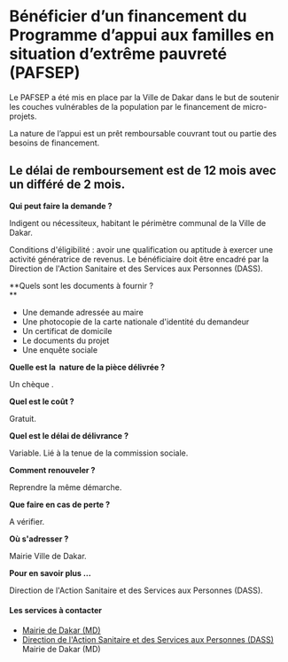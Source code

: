 # Bénéficier d’un financement du Programme d’appui aux familles en situation d’extrême pauvreté (PAFSEP)

Le PAFSEP a été mis en place par la Ville de Dakar dans le but de soutenir les couches vulnérables de la population par le financement de micro-projets.  
  
La nature de l’appui est un prêt remboursable couvrant tout ou partie des besoins de financement.  
  
Le délai de remboursement est de 12 mois avec un différé de 2 mois.
----------------------------------------------------------------------------------------------------------------------------------------------------------------------------------------------------------------------------------------------------------------------------------------------------------------------------------------

**Qui peut faire la demande ?**

Indigent ou nécessiteux, habitant le périmètre communal de la Ville de Dakar.

Conditions d'éligibilité : avoir une qualification ou aptitude à exercer une activité génératrice de revenus. Le bénéficiaire doit être encadré par la Direction de l'Action Sanitaire et des Services aux Personnes (DASS).

**Quels sont les documents à fournir ?  
**

*   Une demande adressée au maire
*   Une photocopie de la carte nationale d'identité du demandeur
*   Un certificat de domicile
*   Le documents du projet
*   Une enquête sociale  
    

**Quelle est la  nature de la pièce délivrée ?**

Un chèque .

**Quel est le coût ?**

Gratuit.  

**Quel est le délai de délivrance ?**

Variable. Lié à la tenue de la commission sociale.

**Comment renouveler ?**

Reprendre la même démarche.

**Que faire en cas de perte ?**

A vérifier.

**Où s'adresser ?**

Mairie Ville de Dakar.

**Pour en savoir plus …**  

Direction de l'Action Sanitaire et des Services aux Personnes (DASS).

#### Les services à contacter

*   [Mairie de Dakar (MD)](../../../services/mairie-de-dakar-md.md)
*   [Direction de l'Action Sanitaire et des Services aux Personnes (DASS)](../../../services/direction-de-laction-sanitaire-et-des-services-aux-personnes-dass.md) Mairie de Dakar (MD)